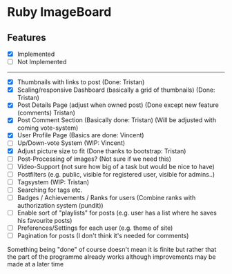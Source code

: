 # Ruby ImageBoard

## Features
- [x] Implemented
- [ ] Not Implemented

---
- [x] Thumbnails with links to post (Done: Tristan)
- [x] Scaling/responsive Dashboard (basically a grid of thumbnails) (Done: Tristan)
- [x] Post Details Page (adjust when owned post) (Done except new feature (comments) Tristan)
- [x] Post Comment Section (Basically done: Tristan) (Will be adjusted with coming vote-system)
- [x] User Profile Page (Basics are done: Vincent)
- [ ] Up/Down-vote System (WIP: Vincent)
- [x] Adjust picture size to fit (Done thanks to bootstrap: Tristan)
- [ ] Post-Processing of images? (Not sure if we need this)
- [ ] Video-Support (not sure how big of a task but would be nice to have)
- [ ] Postfilters (e.g. public, visible for registered user, visible for admins..)
- [ ] Tagsystem (WIP: Tristan)
- [ ] Searching for tags etc.
- [ ] Badges / Achievements / Ranks for users (Combine ranks with authorization system (pundit))
- [ ] Enable sort of "playlists" for posts (e.g. user has a list where he saves his favourite posts)
- [ ] Preferences/Settings for each user (e.g. theme of site)
- [ ] Pagination for posts (I don't think it's needed for comments)

Something being "done" of course doesn't mean it is finite but rather that the part of the programme already works
although improvements may be made at a later time